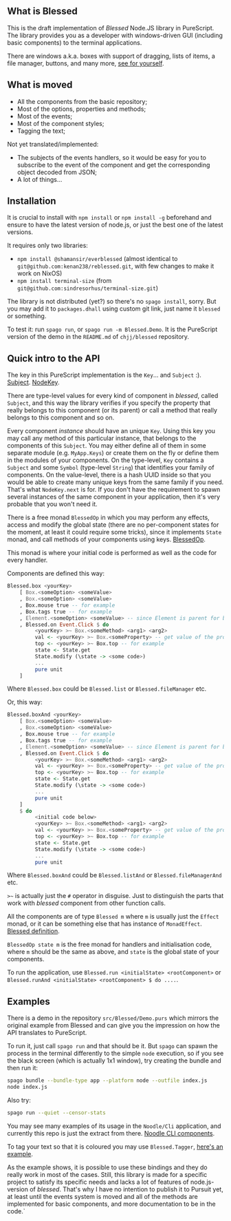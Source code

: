 ## What is Blessed

This is the draft implementation of _Blessed_ Node.JS library in PureScript. The library provides you as a developer with windows-driven GUI (including basic components) to the terminal applications.

There are windows a.k.a. boxes with support of dragging, lists of items, a file manager, buttons, and many more, [see for yourself](https://github.com/chjj/blessed).

## What is moved

* All the components from the basic repository;
* Most of the options, properties and methods;
* Most of the events;
* Most of the component styles;
* Tagging the text;

Not yet translated/implemented:

* The subjects of the events handlers, so it would be easy for you to subscribe to the event of the component and get the corresponding object decoded from JSON;
* A lot of things...

## Installation

It is crucial to install with `npm install` or `npm install -g` beforehand and ensure to have the latest version of node.js, or just the best one of the latest versions.

It requires only two libraries:

* `npm install @shamansir/everblessed` (almost identical to `git@github.com:kenan238/reblessed.git`, with few changes to make it work on NixOS)
* `npm install terminal-size` (from `git@github.com:sindresorhus/terminal-size.git`)

The library is not distributed (yet?) so there's no `spago install`, sorry. But you may add it to `packages.dhall` using custom git link, just name it `blessed` or something.

To test it: run `spago run`, or `spago run -m Blessed.Demo`. It is the PureScript version of the demo in the `README.md` of `chjj/blessed` repository.

## Quick intro to the API

The key in this PureScript implementation is the `Key`... and `Subject` :). [Subject](https://github.com/shamansir/purescript-blessed/blob/main/src/Blessed/Internal/BlessedSubj.purs). [NodeKey](https://github.com/shamansir/purescript-blessed/blob/main/src/Blessed/Internal/NodeKey.purs).

There are type-level values for every kind of component in _blessed_, called `Subject`, and this way the library verifies if you specify the property that really belongs to this component (or its parent) or call a method that really belongs to this component and so on.

Every component _instance_ should have an unique `Key`. Using this key you may call any method of this particular instance, that belongs to the components of this `Subject`. You may either define all of them in some separate module (e.g. `MyApp.Keys`) or create them on the fly or define them in the modules of your components. On the type-level, `Key` contains a `Subject` and some `Symbol` (type-level `String`) that identifies your family of components. On the value-level, there is a hash UUID inside so that you would be able to create many unique keys from the same family if you need. That's what `NodeKey.next` is for. If you don't have the requirement to spawn several instances of the same component in your application, then it's very probable that you won't need it.

There is a free monad `BlessedOp` in which you may perform any effects, access and modify the global state (there are no per-component states for the moment, at least it could require some tricks), since it implements `State` monad, and call methods of your components using keys. [BlessedOp](https://github.com/shamansir/purescript-blessed/blob/main/src/Blessed/Internal/BlessedOp.purs).

This monad is where your initial code is performed as well as the code for every handler.

Components are defined this way:

```purescript
Blessed.box <yourKey>
	[ Box.<someOption> <someValue>
	, Box.<someOption> <someValue>
	, Box.mouse true -- for example
	, Box.tags true -- for example
	, Element.<someOption> <someValue> -- since Element is parent for box
	, Blessed.on Event.Click $ do
		 <yourKey> >~ Box.<someMethod> <arg1> <arg2>
		 val <- <yourKey> >~ Box.<someProperty> -- get value of the property
		 top <- <yourKey> >~ Box.top -- for example
		 state <- State.get
		 State.modify (\state -> <some code>)
	     ...
	     pure unit
	]
```

Where `Blessed.box` could be `Blessed.list` or `Blessed.fileManager` etc.

Or, this way:

```purescript
Blessed.boxAnd <yourKey>
	[ Box.<someOption> <someValue>
	, Box.<someOption> <someValue>
	, Box.mouse true -- for example
	, Box.tags true -- for example
	, Element.<someOption> <someValue> -- since Element is parent for box
	, Blessed.on Event.Click $ do
		 <yourKey> >~ Box.<someMethod> <arg1> <arg2>
		 val <- <yourKey> >~ Box.<someProperty> -- get value of the property
		 top <- <yourKey> >~ Box.top -- for example
		 state <- State.get
		 State.modify (\state -> <some code>)
	     ...
	     pure unit
	]
	$ do
		 <initial code below>
		 <yourKey> >~ Box.<someMethod> <arg1> <arg2>
		 val <- <yourKey> >~ Box.<someProperty> -- get value of the property
		 top <- <yourKey> >~ Box.top -- for example
		 state <- State.get
		 State.modify (\state -> <some code>)
	     ...
	     pure unit
```

Where `Blessed.boxAnd` could be `Blessed.listAnd` or `Blessed.fileManagerAnd` etc.

`>~` is actually just the `#` operator in disguise. Just to distinguish the parts that work with _blessed_ component from other function calls.

All the components are of type `Blessed m` where `m` is usually just the `Effect` monad, or it can be something else that has instance of `MonadEffect`. [Blessed definition](https://github.com/shamansir/purescript-blessed/blob/main/src/Blessed/Internal/Core.purs#L72).

`BlessedOp state m` is the free monad for handlers and initialisation code, where `m` should be the same as above, and `state` is the global state of your components.

To run the application, use `Blessed.run <initialState> <rootComponent>` or `Blessed.runAnd <initialState> <rootComponent> $ do ....`.

## Examples

There is a demo in the repository `src/Blessed/Demo.purs` which mirrors the original example from Blessed and can give you the impression on how the API translates to PureScript.

To run it, just call `spago run` and that should be it. But `spago` can spawn the process in the terminal differently to the simple `node` execution, so if you see the black screen (which is actually 1x1 window), try creating the bundle and then run it:

```bash
spago bundle --bundle-type app --platform node --outfile index.js
node index.js
```

Also try:

```bash
spago run --quiet --censor-stats
```

You may see many examples of its usage in the `Noodle/Cli` application, and currently this repo is just the extract from there. [Noodle CLI components](https://github.com/shamansir/noodle/tree/main/src/Cli/Components).

To tag your text so that it is coloured you may use `Blessed.Tagger`, [here's an example](https://github.com/shamansir/noodle/blob/main/src/Cli/Tagging.purs).

As the example shows, it is possible to use these bindings and they do really work in most of the cases. Still, this library is made for a specific project to satisfy its specific needs and lacks a lot of features of node.js-version of _blessed_. That's why I have no intention to publish it to Pursuit yet, at least until the events system is moved and all of the methods are implemented for basic components, and more documentation to be in the code.`